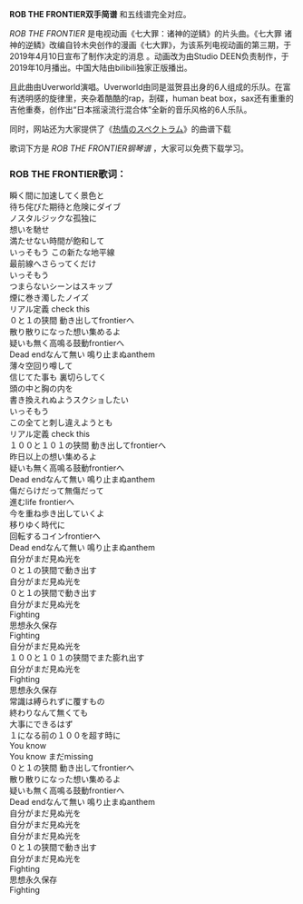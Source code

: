 

**ROB THE FRONTIER双手简谱** 和五线谱完全对应。

_ROB THE FRONTIER_ 是电视动画《七大罪：诸神的逆鳞》的片头曲。《七大罪
诸神的逆鳞》改编自铃木央创作的漫画《七大罪》，为该系列电视动画的第三期，于2019年4月10日宣布了制作决定的消息 。动画改为由Studio
DEEN负责制作，于2019年10月播出。中国大陆由bilibili独家正版播出。

且此曲由Uverworld演唱。Uverworld由同是滋贺县出身的6人组成的乐队。在富有透明感的旋律里，夹杂着酷酷的rap，刮碟，human beat
box，sax还有重重的吉他重奏，创作出“日本摇滚流行混合体”全新的音乐风格的6人乐队。

同时，网站还为大家提供了《[热情のスペクトラム](Music-5307-热情のスペクトラム-七大罪OP.html "热情のスペクトラム")》的曲谱下载

歌词下方是 _ROB THE FRONTIER钢琴谱_ ，大家可以免费下载学习。

### ROB THE FRONTIER歌词：

瞬く間に加速してく景色と  
待ち侘びた期待と危険にダイブ  
ノスタルジックな孤独に  
想いを馳せ  
満たせない時間が飽和して  
いっそもう この新たな地平線  
最前線へさらってくだけ  
いっそもう  
つまらないシーンはスキップ  
煙に巻き濁したノイズ  
リアル定義 check this  
０と１の狭間 動き出してfrontierへ  
散り散りになった想い集めるよ  
疑いも無く高鳴る鼓動frontierへ  
Dead endなんて無い 鳴り止まぬanthem  
薄々空回り噂して  
信じてた事も 裏切らしてく  
頭の中と胸の内を  
書き換えれぬようスクショしたい  
いっそもう  
この全てと刺し違えようとも  
リアル定義 check this  
１００と１０１の狭間 動き出してfrontierへ  
昨日以上の想い集めるよ  
疑いも無く高鳴る鼓動frontierへ  
Dead endなんて無い 鳴り止まぬanthem  
傷だらけだって無傷だって  
進むlife frontierへ  
今を重ね歩き出していくよ  
移りゆく時代に  
回転するコインfrontierへ  
Dead endなんて無い 鳴り止まぬanthem  
自分がまだ見ぬ光を  
０と１の狭間で動き出す  
自分がまだ見ぬ光を  
０と１の狭間で動き出す  
自分がまだ見ぬ光を  
Fighting  
思想永久保存  
Fighting  
自分がまだ見ぬ光を  
１００と１０１の狭間でまた膨れ出す  
自分がまだ見ぬ光を  
Fighting  
思想永久保存  
常識は縛られずに覆すもの  
終わりなんて無くても  
大事にできるはず  
１になる前の１００を超す時に  
You know  
You know まだmissing  
０と１の狭間 動き出してfrontierへ  
散り散りになった想い集めるよ  
疑いも無く高鳴る鼓動frontierへ  
Dead endなんて無い 鳴り止まぬanthem  
自分がまだ見ぬ光を  
自分がまだ見ぬ光を  
自分がまだ見ぬ光を  
０と１の狭間で動き出す  
自分がまだ見ぬ光を  
Fighting  
思想永久保存  
Fighting

